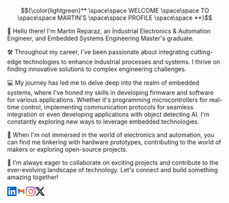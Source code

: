 $${\color{lightgreen}** \space\space WELCOME \space\space TO \space\space MARTIN'S \space\space PROFILE \space\space **}$$

👋 Hello there! I'm Martin Repáraz, an Industrial Electronics & Automation Engineer, and Embedded Systems Engineering Master's graduate.

🛠️ Throughout my career, I've been passionate about integrating cutting-edge technologies to enhance industrial processes and systems. I thrive on finding innovative solutions to complex engineering challenges.

💻 My journey has led me to delve deep into the realm of embedded systems, where I've honed my skills in developing firmware and software for various applications. Whether it's programming microcontrollers for real-time control, implementing communication protocols for seamless integration or even developing applications with object detecting AI. I'm constantly exploring new ways to leverage embedded technologies.

🔧 When I'm not immersed in the world of electronics and automation, you can find me tinkering with hardware prototypes, contributing to the world of makers or exploring open-source projects.

🌟 I'm always eager to collaborate on exciting projects and contribute to the ever-evolving landscape of technology. Let's connect and build something amazing together!

[<img align="left" alt="Martin-Reparaz | LinkedIn" width="22px" src="./linkedin_color.svg" />](https://www.linkedin.com/in/martinjavierreparaz)
[<img align="left" alt="Martin-Reparaz | Gmail" width="22px" src="./gmail_color.svg" />](mailto:mreparaz97@gmail.com)
[<img align="left" alt="Martin-Reparaz | instagram" width="22px" src="./instagram_color.svg" />](https://www.instagram.com/martin_reparaz/)
[<img align="left" alt="Martin-Reparaz | x" width="22px" src="./x.svg" />](https://twitter.com/martinreparaz)
